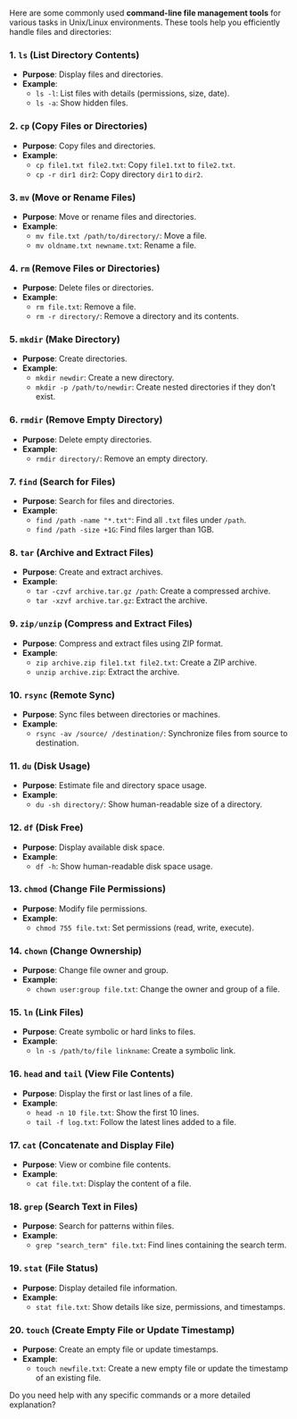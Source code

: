 Here are some commonly used **command-line file management tools** for various tasks in Unix/Linux environments. These tools help you efficiently handle files and directories:

### 1. **`ls`** (List Directory Contents)
   - **Purpose**: Display files and directories.
   - **Example**: 
     - `ls -l`: List files with details (permissions, size, date).
     - `ls -a`: Show hidden files.

### 2. **`cp`** (Copy Files or Directories)
   - **Purpose**: Copy files and directories.
   - **Example**: 
     - `cp file1.txt file2.txt`: Copy `file1.txt` to `file2.txt`.
     - `cp -r dir1 dir2`: Copy directory `dir1` to `dir2`.

### 3. **`mv`** (Move or Rename Files)
   - **Purpose**: Move or rename files and directories.
   - **Example**:
     - `mv file.txt /path/to/directory/`: Move a file.
     - `mv oldname.txt newname.txt`: Rename a file.

### 4. **`rm`** (Remove Files or Directories)
   - **Purpose**: Delete files or directories.
   - **Example**:
     - `rm file.txt`: Remove a file.
     - `rm -r directory/`: Remove a directory and its contents.

### 5. **`mkdir`** (Make Directory)
   - **Purpose**: Create directories.
   - **Example**:
     - `mkdir newdir`: Create a new directory.
     - `mkdir -p /path/to/newdir`: Create nested directories if they don’t exist.

### 6. **`rmdir`** (Remove Empty Directory)
   - **Purpose**: Delete empty directories.
   - **Example**:
     - `rmdir directory/`: Remove an empty directory.

### 7. **`find`** (Search for Files)
   - **Purpose**: Search for files and directories.
   - **Example**:
     - `find /path -name "*.txt"`: Find all `.txt` files under `/path`.
     - `find /path -size +1G`: Find files larger than 1GB.

### 8. **`tar`** (Archive and Extract Files)
   - **Purpose**: Create and extract archives.
   - **Example**:
     - `tar -czvf archive.tar.gz /path`: Create a compressed archive.
     - `tar -xzvf archive.tar.gz`: Extract the archive.

### 9. **`zip/unzip`** (Compress and Extract Files)
   - **Purpose**: Compress and extract files using ZIP format.
   - **Example**:
     - `zip archive.zip file1.txt file2.txt`: Create a ZIP archive.
     - `unzip archive.zip`: Extract the archive.

### 10. **`rsync`** (Remote Sync)
   - **Purpose**: Sync files between directories or machines.
   - **Example**:
     - `rsync -av /source/ /destination/`: Synchronize files from source to destination.

### 11. **`du`** (Disk Usage)
   - **Purpose**: Estimate file and directory space usage.
   - **Example**:
     - `du -sh directory/`: Show human-readable size of a directory.

### 12. **`df`** (Disk Free)
   - **Purpose**: Display available disk space.
   - **Example**:
     - `df -h`: Show human-readable disk space usage.

### 13. **`chmod`** (Change File Permissions)
   - **Purpose**: Modify file permissions.
   - **Example**:
     - `chmod 755 file.txt`: Set permissions (read, write, execute).

### 14. **`chown`** (Change Ownership)
   - **Purpose**: Change file owner and group.
   - **Example**:
     - `chown user:group file.txt`: Change the owner and group of a file.

### 15. **`ln`** (Link Files)
   - **Purpose**: Create symbolic or hard links to files.
   - **Example**:
     - `ln -s /path/to/file linkname`: Create a symbolic link.

### 16. **`head` and `tail`** (View File Contents)
   - **Purpose**: Display the first or last lines of a file.
   - **Example**:
     - `head -n 10 file.txt`: Show the first 10 lines.
     - `tail -f log.txt`: Follow the latest lines added to a file.

### 17. **`cat`** (Concatenate and Display File)
   - **Purpose**: View or combine file contents.
   - **Example**:
     - `cat file.txt`: Display the content of a file.

### 18. **`grep`** (Search Text in Files)
   - **Purpose**: Search for patterns within files.
   - **Example**:
     - `grep "search_term" file.txt`: Find lines containing the search term.

### 19. **`stat`** (File Status)
   - **Purpose**: Display detailed file information.
   - **Example**:
     - `stat file.txt`: Show details like size, permissions, and timestamps.

### 20. **`touch`** (Create Empty File or Update Timestamp)
   - **Purpose**: Create an empty file or update timestamps.
   - **Example**:
     - `touch newfile.txt`: Create a new empty file or update the timestamp of an existing file.

Do you need help with any specific commands or a more detailed explanation?
